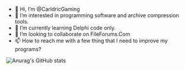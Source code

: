 - 👋 Hi, I’m @CarldricGaming
- 👀 I’m interested in programming software and archive compression tools.
- 🌱 I’m currently learning Delphi code only.
- 💞️ I’m looking to collaborate on FileForums.Com
- 📫 How to reach me with a few thing that I need to improve my programs?

<!---
CarldricGaming/CarldricGaming is a ✨ special ✨ repository because its `README.md` (this file) appears on your GitHub profile.
You can click the Preview link to take a look at your changes.
--->

![Anurag's GitHub stats](https://github-readme-stats.vercel.app/api?username=CarldricGaming&show_icons=true&theme=tokyonight)

